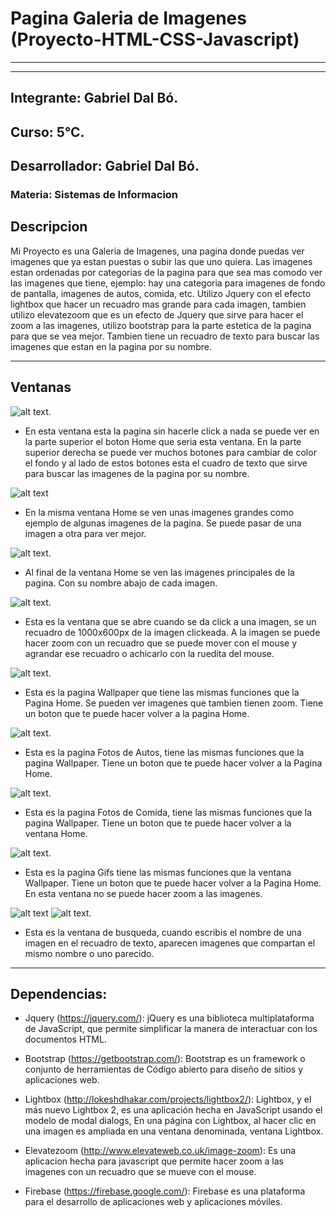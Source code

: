 # Pagina Galeria de Imagenes (Proyecto-HTML-CSS-Javascript)
-----
-----

## Integrante: Gabriel Dal Bó.

## Curso: 5°C.

## Desarrollador: Gabriel Dal Bó.

### Materia: Sistemas de Informacion


 
  

## Descripcion

  Mi Proyecto es una Galeria de Imagenes, una pagina donde puedas ver imagenes que ya estan puestas o subir las que uno quiera. Las imagenes estan ordenadas por categorias de la pagina para que sea mas comodo ver las imagenes que tiene, ejemplo: hay una categoria para imagenes de fondo de pantalla, imagenes de autos, comida, etc. Utilizo Jquery con el efecto lightbox que hacer un recuadro mas grande para cada imagen, tambien utilizo elevatezoom que es un efecto de Jquery que sirve para hacer el zoom a las imagenes, utilizo bootstrap para la parte estetica de la pagina para que se vea mejor. Tambien tiene un recuadro de texto para buscar las imagenes que estan en la pagina por su nombre.

----

## Ventanas
![alt text](https://github.com/GabrielDalBoH/Pagina-Web-Galeria-de-Imagenes/blob/master/Src/Captura%20de%20pantalla%20de%202017-11-21%2015-00-01.png).

 * En esta ventana esta la pagina sin hacerle click a nada se puede ver en la parte superior el boton Home que seria esta ventana. En la parte superior derecha se puede ver muchos botones para cambiar de color el fondo y al lado de estos botones esta el cuadro de texto que sirve para buscar las imagenes de la pagina por su nombre.

![alt text](https://github.com/GabrielDalBoH/Pagina-Web-Galeria-de-Imagenes/blob/master/Src/Captura%20de%20pantalla%20de%202017-11-21%2015-00-24.png)

  *  En la misma ventana Home se ven unas imagenes grandes como ejemplo de algunas imagenes de la pagina. Se puede pasar de una imagen a otra para ver mejor. 

![alt text](https://github.com/GabrielDalBoH/Pagina-Web-Galeria-de-Imagenes/blob/master/Src/Captura%20de%20pantalla%20de%202017-11-21%2015-00-47.png).

 * Al final de la ventana Home se ven las imagenes principales de la pagina. Con su nombre abajo de cada imagen.

![alt text](https://github.com/GabrielDalBoH/Pagina-Web-Galeria-de-Imagenes/blob/master/Src/Captura%20de%20pantalla%20de%202017-11-21%2015-01-16.png).

 * Esta es la ventana que se abre cuando se da click a una imagen, se un recuadro de 1000x600px de la imagen clickeada. A la imagen se puede hacer zoom con un recuadro que se puede mover con el mouse y agrandar ese recuadro o achicarlo con la ruedita del mouse. 

![alt text](https://github.com/GabrielDalBoH/Pagina-Web-Galeria-de-Imagenes/blob/master/Src/Captura%20de%20pantalla%20de%202017-11-21%2015-01-55.png).

 * Esta es la pagina Wallpaper que tiene las mismas funciones que la Pagina Home. Se pueden ver imagenes que tambien tienen zoom. Tiene un boton que te puede hacer volver a la pagina Home. 

![alt text](https://github.com/GabrielDalBoH/Pagina-Web-Galeria-de-Imagenes/blob/master/Src/Captura%20de%20pantalla%20de%202017-11-21%2015-02-09.png).

 * Esta es la pagina Fotos de Autos, tiene las mismas funciones que la pagina Wallpaper. Tiene un boton que te puede hacer volver a la Pagina Home.

![alt text](https://github.com/GabrielDalBoH/Pagina-Web-Galeria-de-Imagenes/blob/master/Src/Captura%20de%20pantalla%20de%202017-11-21%2015-02-29.png).

 * Esta es la pagina Fotos de Comida, tiene las mismas funciones que la pagina Wallpaper. Tiene un boton que te puede hacer volver a la ventana Home.

![alt text](https://github.com/GabrielDalBoH/Pagina-Web-Galeria-de-Imagenes/blob/master/Src/Captura%20de%20pantalla%20de%202017-11-28%2008-10-58.png).

 * Esta es la pagina Gifs tiene las mismas funciones que la ventana Wallpaper. Tiene un boton que te puede hacer volver a la Pagina Home. En esta ventana no se puede hacer zoom a las imagenes. 

![alt text](https://github.com/GabrielDalBoH/Pagina-Web-Galeria-de-Imagenes/blob/master/Src/Captura%20de%20pantalla%20de%202017-11-21%2015-23-19.png)
![alt text](https://github.com/GabrielDalBoH/Pagina-Web-Galeria-de-Imagenes/blob/master/Src/Captura%20de%20pantalla%20de%202017-11-21%2015-03-27.png).

 * Esta es la ventana de busqueda, cuando escribis el nombre de una imagen en el recuadro de texto, aparecen imagenes que compartan el mismo nombre o uno parecido.

----

## Dependencias:

* Jquery (https://jquery.com/): jQuery es una biblioteca multiplataforma de JavaScript, que permite simplificar la manera de interactuar con los documentos HTML.

* Bootstrap (https://getbootstrap.com/): Bootstrap es un framework o conjunto de herramientas de Código abierto para diseño de sitios y aplicaciones web.

* Lightbox (http://lokeshdhakar.com/projects/lightbox2/): Lightbox, y el más nuevo Lightbox 2, es una aplicación hecha en JavaScript usando el modelo de modal dialogs, En una página con Lightbox, al hacer clic en una imagen es ampliada en una ventana denominada, ventana Lightbox.

* Elevatezoom (http://www.elevateweb.co.uk/image-zoom): Es una aplicacion hecha para javascript que permite hacer zoom a las imagenes con un recuadro que se mueve con el mouse.

* Firebase (https://firebase.google.com/): Firebase es una plataforma para el desarrollo de aplicaciones web y aplicaciones móviles.




